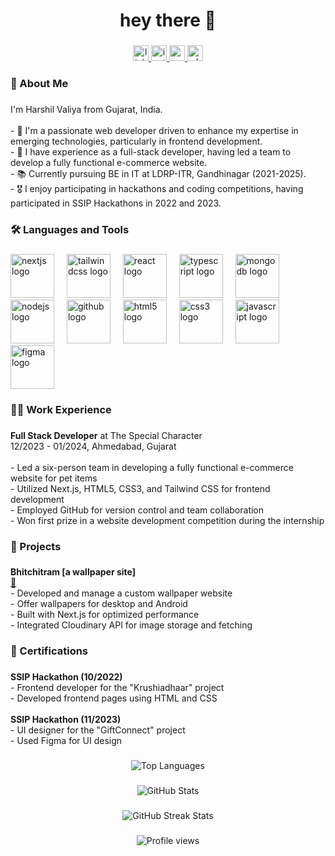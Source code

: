 ###

<h1 align="center">hey there 👋</h1>

###

<div align="center">
  <a href="https://www.linkedin.com/in/harshil-valiya" target="_blank">
    <img src="https://img.shields.io/static/v1?message=LinkedIn&logo=linkedin&label=&color=0077B5&logoColor=white&labelColor=&style=for-the-badge" height="25" alt="linkedin logo"  />
  </a>
  <a href="https://www.instagram.com/harshil_valiya/" target="_blank">
    <img src="https://img.shields.io/static/v1?message=Instagram&logo=instagram&label=&color=E4405F&logoColor=white&labelColor=&style=for-the-badge" height="25" alt="instagram logo"  />
  </a>
  <a href="mailto:harshilvaliya40@gmail.com" target="_blank">
    <img src="https://img.shields.io/static/v1?message=Gmail&logo=gmail&label=&color=D14836&logoColor=white&labelColor=&style=for-the-badge" height="25" alt="gmail logo"  />
  </a>
  <a href="https://wa.me/8511855200" target="_blank">
    <img src="https://img.shields.io/static/v1?message=Whatsapp&logo=whatsapp&label=&color=25D366&logoColor=white&labelColor=&style=for-the-badge" height="25" alt="whatsapp logo"  />
  </a>
</div>


###

<h3 align="left">🙋 About Me</h3>

###

<p align="left">I'm Harshil Valiya from Gujarat, India.<br><br>- 🔭 I'm a passionate web developer driven to enhance my expertise in emerging technologies, particularly in frontend development.<br>- 💼 I have experience as a full-stack developer, having led a team to develop a fully functional e-commerce website.<br>- 📚 Currently pursuing BE in IT at LDRP-ITR, Gandhinagar (2021-2025).<br>- 🎖️ I enjoy participating in hackathons and coding competitions, having participated in SSIP Hackathons in 2022 and 2023.</p>

###

<h3 align="left">🛠 Languages and Tools</h3>

###

<div align="left">
  <img src="https://cdn.jsdelivr.net/gh/devicons/devicon/icons/nextjs/nextjs-original.svg" height="70" alt="nextjs logo"  />
  <img width="12" />
  <img src="https://cdn.jsdelivr.net/gh/devicons/devicon/icons/tailwindcss/tailwindcss-original-wordmark.svg" height="70" alt="tailwindcss logo"  />
  <img width="12" />
  <img src="https://cdn.jsdelivr.net/gh/devicons/devicon/icons/react/react-original.svg" height="70" alt="react logo"  />
  <img width="12" />
  <img src="https://cdn.jsdelivr.net/gh/devicons/devicon/icons/typescript/typescript-original.svg" height="70" alt="typescript logo"  />
  <img width="12" />
  <img src="https://cdn.jsdelivr.net/gh/devicons/devicon/icons/mongodb/mongodb-original.svg" height="70" alt="mongodb logo"  />
  <img width="12" />
  <img src="https://cdn.jsdelivr.net/gh/devicons/devicon/icons/nodejs/nodejs-original.svg" height="70" alt="nodejs logo"  />
  <img width="12" />
  <img src="https://cdn.jsdelivr.net/gh/devicons/devicon/icons/github/github-original.svg" height="70" alt="github logo"  />
  <img width="12" />
  <img src="https://cdn.jsdelivr.net/gh/devicons/devicon/icons/html5/html5-original.svg" height="70" alt="html5 logo"  />
  <img width="12" />
  <img src="https://cdn.jsdelivr.net/gh/devicons/devicon/icons/css3/css3-original.svg" height="70" alt="css3 logo"  />
  <img width="12" />
  <img src="https://cdn.jsdelivr.net/gh/devicons/devicon/icons/javascript/javascript-original.svg" height="70" alt="javascript logo"  />
  <img width="12" />
  <img src="https://cdn.jsdelivr.net/gh/devicons/devicon/icons/figma/figma-original.svg" height="70" alt="figma logo"  />
</div>

###

<h3 align="left">🧑‍💻 Work Experience</h3>


###

<p align="left">
<strong>Full Stack Developer</strong> at The Special Character<br>
12/2023 - 01/2024, Ahmedabad, Gujarat<br><br>
- Led a six-person team in developing a fully functional e-commerce website for pet items<br>
- Utilized Next.js, HTML5, CSS3, and Tailwind CSS for frontend development<br>
- Employed GitHub for version control and team collaboration<br>
- Won first prize in a website development competition during the internship
</p>

###

<h3 align="left">📁 Projects</h3>

###

<p align="left">
<strong>Bhitchitram [a wallpaper site]</strong><br>
<a href="https://bhitchitram.netlify.app/">🔗</a><br>
- Developed and manage a custom wallpaper website<br>
- Offer wallpapers for desktop and Android<br>
- Built with Next.js for optimized performance<br>
- Integrated Cloudinary API for image storage and fetching
</p>

###

<h3 align="left">📃 Certifications</h3>

###

<p align="left">
<strong>SSIP Hackathon (10/2022)</strong><br>
- Frontend developer for the "Krushiadhaar" project<br>
- Developed frontend pages using HTML and CSS<br><br>
<strong>SSIP Hackathon (11/2023)</strong><br>
- UI designer for the "GiftConnect" project<br>
- Used Figma for UI design
</p>



###

<div align="center">
  <img src="https://github-readme-stats.vercel.app/api/top-langs/?username=harshilvaliya&layout=compact&theme=radical" alt="Top Languages" />
</div>

###

<div align="center">
  <img src="https://github-readme-stats.vercel.app/api?username=harshilvaliya&show_icons=true&theme=radical" alt="GitHub Stats" />
</div>

###

<div align="center">
  <img src="https://github-readme-streak-stats.herokuapp.com?user=harshilvaliya&theme=radical" alt="GitHub Streak Stats" />
</div>

###

<div align="center">
  <img src="https://komarev.com/ghpvc/?username=harshilvaliya&label=Profile%20views&color=0e75b6&style=flat" alt="Profile views" />
</div>
